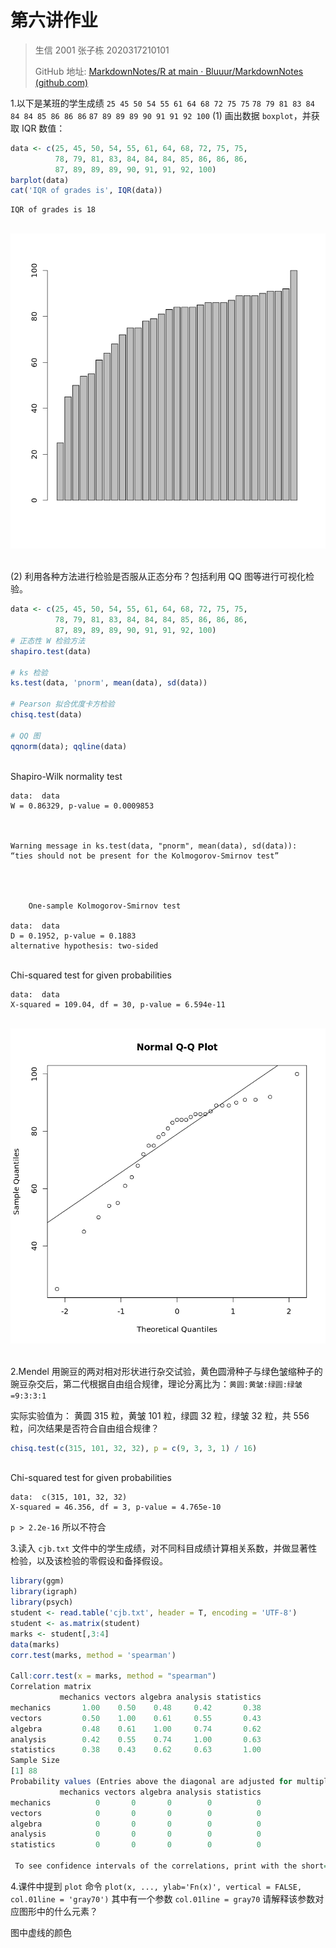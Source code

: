 # 第六讲作业

> 生信 2001 张子栋 2020317210101
>
> GitHub 地址: [MarkdownNotes/R at main · Bluuur/MarkdownNotes (github.com)](https://github.com/Bluuur/MarkdownNotes/tree/main/R)

1.以下是某班的学生成绩
`25 45 50 54 55 61 64 68 72 75 75`
`78 79 81 83 84 84 84 85 86 86 86`
`87 89 89 89 90 91 91 92 100`
(1) 画出数据 `boxplot`，并获取 IQR 数值：


```R
data <- c(25, 45, 50, 54, 55, 61, 64, 68, 72, 75, 75,
          78, 79, 81, 83, 84, 84, 84, 85, 86, 86, 86,
          87, 89, 89, 89, 90, 91, 91, 92, 100)
barplot(data)
cat('IQR of grades is', IQR(data))
```

    IQR of grades is 18


​    
![png](output_1_1.png)
​    


(2) 利用各种方法进行检验是否服从正态分布？包括利用 QQ 图等进行可视化检验。


```R
data <- c(25, 45, 50, 54, 55, 61, 64, 68, 72, 75, 75,
          78, 79, 81, 83, 84, 84, 84, 85, 86, 86, 86,
          87, 89, 89, 89, 90, 91, 91, 92, 100)
# 正态性 W 检验方法
shapiro.test(data)

# ks 检验
ks.test(data, 'pnorm', mean(data), sd(data))

# Pearson 拟合优度卡方检验
chisq.test(data)

# QQ 图
qqnorm(data); qqline(data)
```


​    
    	Shapiro-Wilk normality test
    
    data:  data
    W = 0.86329, p-value = 0.0009853



    Warning message in ks.test(data, "pnorm", mean(data), sd(data)):
    “ties should not be present for the Kolmogorov-Smirnov test”




    	One-sample Kolmogorov-Smirnov test
    
    data:  data
    D = 0.1952, p-value = 0.1883
    alternative hypothesis: two-sided




​    
    	Chi-squared test for given probabilities
    
    data:  data
    X-squared = 109.04, df = 30, p-value = 6.594e-11




​    
![png](output_3_4.png)
​    


2.Mendel 用豌豆的两对相对形状进行杂交试验，黄色圆滑种子与绿色皱缩种子的豌豆杂交后，第二代根据自由组合规律，理论分离比为：`黄圆:黄皱:绿圆:绿皱=9:3:3:1`

实际实验值为：
黄圆 315 粒，黄皱 101 粒，绿圆 32 粒，绿皱 32 粒，共 556 粒，问次结果是否符合自由组合规律？


```R
chisq.test(c(315, 101, 32, 32), p = c(9, 3, 3, 1) / 16)
```


​    
    	Chi-squared test for given probabilities
    
    data:  c(315, 101, 32, 32)
    X-squared = 46.356, df = 3, p-value = 4.765e-10



`p > 2.2e-16` 所以不符合

3.读入 `cjb.txt` 文件中的学生成绩，对不同科目成绩计算相关系数，并做显著性检验，以及该检验的零假设和备择假设。


```R
library(ggm)
library(igraph)
library(psych)
student <- read.table('cjb.txt', header = T, encoding = 'UTF-8')
student <- as.matrix(student)
marks <- student[,3:4]
data(marks)
corr.test(marks, method = 'spearman')

Call:corr.test(x = marks, method = "spearman")
Correlation matrix 
           mechanics vectors algebra analysis statistics
mechanics       1.00    0.50    0.48     0.42       0.38
vectors         0.50    1.00    0.61     0.55       0.43
algebra         0.48    0.61    1.00     0.74       0.62
analysis        0.42    0.55    0.74     1.00       0.63
statistics      0.38    0.43    0.62     0.63       1.00
Sample Size 
[1] 88
Probability values (Entries above the diagonal are adjusted for multiple tests.) 
           mechanics vectors algebra analysis statistics
mechanics          0       0       0        0          0
vectors            0       0       0        0          0
algebra            0       0       0        0          0
analysis           0       0       0        0          0
statistics         0       0       0        0          0

 To see confidence intervals of the correlations, print with the short=FALSE option
```

4.课件中提到 `plot` 命令
`plot(x, ..., ylab='Fn(x)', vertical = FALSE, col.01line = 'gray70')`
其中有一个参数 
`col.01line = gray70`
请解释该参数对应图形中的什么元素？

图中虚线的颜色
